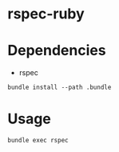 # rspec-ruby

# Dependencies

- rspec
```
bundle install --path .bundle
```

# Usage
```
bundle exec rspec
```
